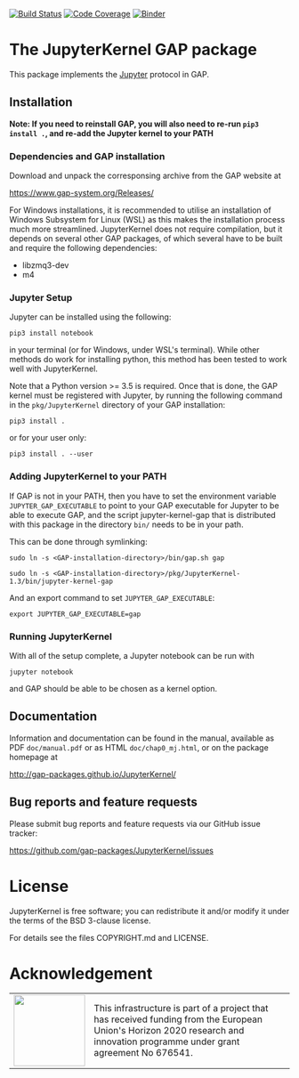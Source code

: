 [![Build Status](https://github.com/gap-packages/JupyterKernel/actions/workflows/CI.yml/badge.svg?branch=master)](https://github.com/gap-packages/JupyterKernel/actions?query=workflow%3ACI+branch%3Amaster)
[![Code Coverage](https://codecov.io/github/gap-packages/JupyterKernel/coverage.svg?branch=master&token=)](https://codecov.io/gh/gap-packages/JupyterKernel)
[![Binder](https://mybinder.org/badge_logo.svg)](https://mybinder.org/v2/gh/gap-packages/JupyterKernel/HEAD)
# The JupyterKernel GAP package 

This package implements the [Jupyter](https://www.jupyter.org) protocol in GAP.

## Installation

**Note: If you need to reinstall GAP, you will also need to re-run `pip3 install .`, and re-add the Jupyter kernel to your PATH**

### Dependencies and GAP installation

Download and unpack the corresponsing archive from the GAP website at

  <https://www.gap-system.org/Releases/>
  
For Windows installations, it is recommended to utilise an installation of
Windows Subsystem for Linux (WSL) as this makes the installation process
much more streamlined. JupyterKernel does not require compilation, 
but it depends on several other GAP packages, of which several have to be built
and require the following dependencies:

- libzmq3-dev
- m4

### Jupyter Setup

Jupyter can be installed using the following:

    pip3 install notebook
            
in your terminal (or for Windows, under WSL's terminal). While other methods
do work for installing python, this method has been tested to work well with
JupyterKernel.

Note that a Python version >= 3.5 is required. Once that is done, the GAP 
kernel must be registered with Jupyter, by running the following command 
in the `pkg/JupyterKernel` directory of your GAP installation:

    pip3 install .

or for your user only:

    pip3 install . --user

### Adding JupyterKernel to your PATH

If GAP is not in your PATH, then you have to set the environment variable
`JUPYTER_GAP_EXECUTABLE` to point to your GAP executable for Jupyter to
be able to execute GAP, and the script jupyter-kernel-gap that is
distributed with this package in the directory `bin/` needs to be in
your path.

This can be done through symlinking:

    sudo ln -s <GAP-installation-directory>/bin/gap.sh gap
  
    sudo ln -s <GAP-installation-directory>/pkg/JupyterKernel-1.3/bin/jupyter-kernel-gap

And an export command to set `JUPYTER_GAP_EXECUTABLE`:

    export JUPYTER_GAP_EXECUTABLE=gap

### Running JupyterKernel

With all of the setup complete, a Jupyter notebook can be run with
  
    jupyter notebook
  
and GAP should be able to be chosen as a kernel option.

## Documentation

Information and documentation can be found in the manual, available
as PDF `doc/manual.pdf` or as HTML `doc/chap0_mj.html`, or on the package
homepage at

  <http://gap-packages.github.io/JupyterKernel/>

## Bug reports and feature requests

Please submit bug reports and feature requests via our GitHub issue tracker:

  <https://github.com/gap-packages/JupyterKernel/issues>


# License

JupyterKernel is free software; you can redistribute it and/or modify it under
the terms of the BSD 3-clause license.

For details see the files COPYRIGHT.md and LICENSE.

# Acknowledgement

<table class="none">
<tr>
<td>
  <img src="http://opendreamkit.org/public/logos/Flag_of_Europe.svg" width="128">
</td>
<td>
  This infrastructure is part of a project that has received funding from the
  European Union's Horizon 2020 research and innovation programme under grant
  agreement No 676541.
</td>
</tr>
</table>

